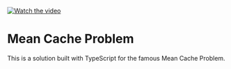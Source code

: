 [![Watch the video](https://github.com/palerique/meancacheproblem/assets/887250/7bb843fb-20ca-4534-9499-7f422a9c6c3a)](https://drive.google.com/file/d/1-RZrsHB6PxSfCfnlqMDSXAqisCgCk8P2/view?usp=sharing)

# Mean Cache Problem

This is a solution built with TypeScript for the famous Mean Cache Problem.
